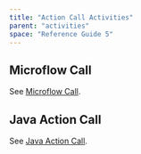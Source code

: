 ```yaml
---
title: "Action Call Activities"
parent: "activities"
space: "Reference Guide 5"
---
```



## Microflow Call

See [Microflow Call](/refguide5/microflow-call).

## Java Action Call

See [Java Action Call](/refguide5/java-action-call).
